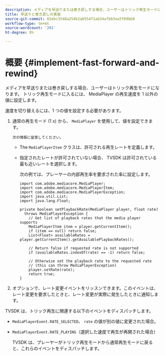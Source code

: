```yaml
---
description: メディアを早送りまたは巻き戻しする場合、ユーザーはトリック再生モードになります。 トリック再生モードに入るには、 MediaPlayer の再生速度を 1 以外の値に設定します。
title: 早送りと巻き戻しの実装
source-git-commit: 02ebc3548a254b2a6554f1ab34afbb3ea5f09bb8
workflow-type: tm+mt
source-wordcount: '201'
ht-degree: 0%

---
```


# 概要 {#implement-fast-forward-and-rewind}

メディアを早送りまたは巻き戻しする場合、ユーザーはトリック再生モードになります。 トリック再生モードに入るには、 MediaPlayer の再生速度を 1 以外の値に設定します。

速度を切り替えるには、1 つの値を設定する必要があります。

1. 通常の再生モード (1 x) から、 `MediaPlayer` を使用して、値を設定できます。

       次の情報に留意してください。
   
   * The `MediaPlayerItem` クラスは、許可される再生レートを定義します。
   * 指定されたレートが許可されていない場合、 TVSDK は許可されている最も近いレートを選択します。

     次の例では、プレーヤーの内部再生率を要求された率に設定します。

     ```
     import com.adobe.mediacore.MediaPlayer; 
     import com.adobe.mediacore.MediaPlayerItem; 
     import com.adobe.mediacore.MediaPlayerException; 
     import java.util.List; 
     import java.lang.Float; 
     
     private boolean setPlaybackRate(MediaPlayer player, float rate)  
       throws MediaPlayerException { 
         // Get list of playback rates that the media player supports 
         MediaPlayerItem item = player.getCurrentItem(); 
         if (item == null) return false; 
         List<Float> availableRates = player.getCurrentItem().getAvailablePlaybackRates(); 
     
         // Return false if requested rate is not supported 
         if (availableRates.indexOf(rate) == -1) return false; 
     
         // Otherwise set the playback rate to the requested rate  
         // (this can throw MediaPlayerException) 
         player.setRate(rate); 
         return true; 
     }
     ```

1. オプションで、レート変更イベントをリッスンできます。このイベントは、レート変更を要求したときと、レート変更が実際に発生したときに通知します。

TVSDK は、トリック再生に関連する以下のイベントをディスパッチします。

* `MediaPlayerEvent.RATE_SELECTED`、 `rate` の値が別の値に変更された場合。

* `MediaPlayerEvent.RATE_PLAYING`（選択した速度で再生が再開された場合）

  TVSDK は、プレーヤーがトリック再生モードから通常再生モードに戻ると、これらのイベントをディスパッチします。
